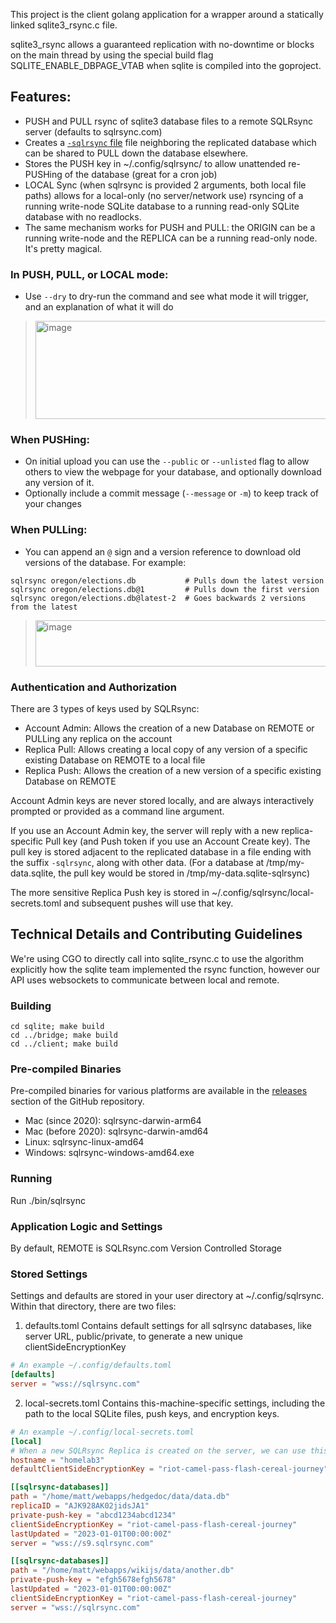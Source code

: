This project is the client golang application for a wrapper around a statically linked sqlite3_rsync.c file.

sqlite3_rsync allows a guaranteed replication with no-downtime or blocks on the main thread by using the special
build flag SQLITE_ENABLE_DBPAGE_VTAB when sqlite is compiled into the goproject.

## Features:
- PUSH and PULL rsync of sqlite3 database files to a remote SQLRsync server (defaults to sqlrsync.com)
- Creates a [`-sqlrsync` file](https://sqlrsync.com/help/dash-sqlrsync) file neighboring the replicated database which can be shared to PULL down the database elsewhere.
- Stores the PUSH key in ~/.config/sqlrsync/ to allow unattended re-PUSHing of the database (great for a cron job)
- LOCAL Sync (when sqlrsync is provided 2 arguments, both local file paths) allows for a local-only (no server/network use) rsyncing of a running write-node SQLite database to a running read-only SQLite database with no readlocks.
- The same mechanism works for PUSH and PULL: the ORIGIN can be a running write-node and the REPLICA can be a running read-only node.  It's pretty magical.

### In PUSH, PULL, or LOCAL mode:
- Use `--dry` to dry-run the command and see what mode it will trigger, and an explanation of what it will do

> <img width="600" height="157" alt="image" src="https://github.com/user-attachments/assets/1988770e-e79d-473a-bd3b-58815dfd6864" />

### When PUSHing:
- On initial upload you can use the `--public` or `--unlisted` flag to allow others to view the webpage for your database, and optionally download any version of it.
- Optionally include a commit message (`--message` or `-m`) to keep track of your changes

### When PULLing:
- You can append an `@` sign and a version reference to download old versions of the database.  For example:
```
sqlrsync oregon/elections.db           # Pulls down the latest version
sqlrsync oregon/elections.db@1         # Pulls down the first version
sqlrsync oregon/elections.db@latest-2  # Goes backwards 2 versions from the latest
```

>  <img width="553" height="74" alt="image" src="https://github.com/user-attachments/assets/1a6608d0-0d66-4801-be98-06ce158f8e6f" />

### Authentication and Authorization

There are 3 types of keys used by SQLRsync:
- Account Admin: Allows the creation of a new Database on REMOTE or PULLing any replica on the account 
- Replica Pull: Allows creating a local copy of any version of a specific existing Database on REMOTE to a local file
- Replica Push: Allows the creation of a new version of a specific existing Database on REMOTE

Account Admin keys are never stored locally, and are always interactively prompted or provided as a command line argument.

If you use an Account Admin key, the server will reply with a new replica-specific Pull key (and Push token if you use an Account Create key). The pull key is stored adjacent to the replicated database in a file ending with the suffix `-sqlrsync`, along with other data.  (For a database at /tmp/my-data.sqlite, the pull key would be stored in /tmp/my-data.sqlite-sqlrsync)

The more sensitive Replica Push key is stored in ~/.config/sqlrsync/local-secrets.toml and subsequent pushes will use that key.

## Technical Details and Contributing Guidelines

We're using CGO to directly call into sqlite_rsync.c to use the algorithm explicitly how the sqlite team
implemented the rsync function, however our API uses websockets to communicate between local and remote.

### Building

```
cd sqlite; make build
cd ../bridge; make build
cd ../client; make build
```

### Pre-compiled Binaries

Pre-compiled binaries for various platforms are available in the [releases](https://github.com/sqlrsync/client/releases) section of the GitHub repository.

- Mac (since 2020): sqlrsync-darwin-arm64
- Mac (before 2020): sqlrsync-darwin-amd64
- Linux: sqlrsync-linux-amd64
- Windows: sqlrsync-windows-amd64.exe

### Running

Run ./bin/sqlrsync <params>

### Application Logic and Settings

By default, REMOTE is SQLRsync.com Version Controlled Storage

### Stored Settings

Settings and defaults are stored in your user directory at ~/.config/sqlrsync. Within that directory, there are two files:

1. defaults.toml
   Contains default settings for all sqlrsync databases, like server URL, public/private, to generate a new unique clientSideEncryptionKey
```toml
# An example ~/.config/defaults.toml
[defaults]
server = "wss://sqlrsync.com"
```

2. local-secrets.toml
   Contains this-machine-specific settings, including the path to the local SQLite files, push keys, and encryption keys.

```toml
# An example ~/.config/local-secrets.toml
[local]
# When a new SQLRsync Replica is created on the server, we can use this prefix to identify this machine
hostname = "homelab3"
defaultClientSideEncryptionKey = "riot-camel-pass-flash-cereal-journey"

[[sqlrsync-databases]]
path = "/home/matt/webapps/hedgedoc/data/data.db"
replicaID = "AJK928AK02jidsJA1"
private-push-key = "abcd1234abcd1234"
clientSideEncryptionKey = "riot-camel-pass-flash-cereal-journey"
lastUpdated = "2023-01-01T00:00:00Z"
server = "wss://s9.sqlrsync.com"

[[sqlrsync-databases]]
path = "/home/matt/webapps/wikijs/data/another.db"
private-push-key = "efgh5678efgh5678"
lastUpdated = "2023-01-01T00:00:00Z"
clientSideEncryptionKey = "riot-camel-pass-flash-cereal-journey"
server = "wss://sqlrsync.com"
```
